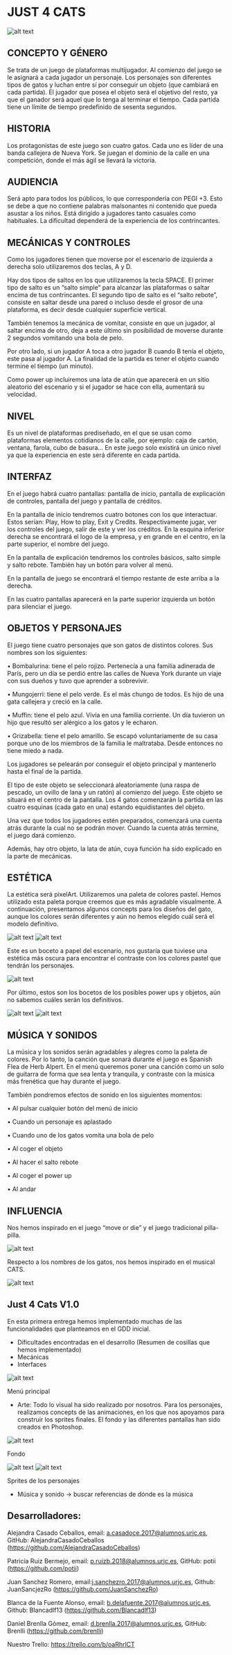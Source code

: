# JUST 4 CATS

![alt text](https://github.com/AlejandraCasadoCeballos/4gatos/blob/master/Im%C3%A1genes/Ilustracio%CC%81n_sin_ti%CC%81tulo.png)

## CONCEPTO Y GÉNERO

Se trata de un juego de plataformas multijugador.
Al comienzo del juego se le asignará a cada jugador un personaje. Los personajes son diferentes tipos de gatos y luchan entre sí por conseguir un objeto (que cambiará en cada partida). El jugador que posea el objeto será el objetivo del resto, ya que el ganador será aquel que lo tenga al terminar el tiempo. Cada partida tiene un límite de tiempo predefinido de sesenta segundos.

## HISTORIA

Los protagonistas de este juego son cuatro gatos. Cada uno es líder de una banda callejera de Nueva York. Se juegan el dominio de la calle en una competición, donde el más ágil se llevará la victoria.

## AUDIENCIA

Será apto para todos los públicos, lo que correspondería con PEGI +3. Esto se debe a que no contiene palabras malsonantes ni contenido que pueda asustar a los niños. 
Está dirigido a jugadores tanto casuales como habituales. La dificultad dependerá de la experiencia de los contrincantes.

## MECÁNICAS Y CONTROLES
	 
Como los jugadores tienen que moverse por el escenario de izquierda a derecha solo utilizaremos dos teclas, A y D. 

Hay dos tipos de saltos en los que utilizaremos la tecla SPACE. El primer tipo de salto es un “salto simple” para alcanzar las plataformas o saltar encima de tus contrincantes. El segundo tipo de salto es el “salto rebote”, consiste en saltar desde una pared o incluso desde el grosor de una plataforma, es decir desde cualquier superficie vertical.

También tenemos la mecánica de vomitar, consiste en que un jugador, al saltar encima de otro, deja a este último sin posibilidad de moverse durante 2 segundos vomitando una bola de pelo. 

Por otro lado, si un jugador A toca a otro jugador B cuando B tenía el objeto, este pasa al jugador A. La finalidad de la partida es tener el objeto cuando termine el tiempo (un minuto).

Como power up incluiremos una lata de atún que aparecerá en un sitio aleatorio del escenario y si el jugador se hace con ella, aumentará su velocidad.

## NIVEL

Es un nivel de plataformas prediseñado, en el que se usan como plataformas elementos cotidianos de la calle, por ejemplo: caja de cartón, ventana, farola, cubo de basura…
En este juego solo existirá un único nivel ya que la experiencia en este será diferente en cada partida.

## INTERFAZ

En el juego habrá cuatro pantallas: pantalla de inicio, pantalla de explicación de controles, pantalla del juego y pantalla de créditos.

En la pantalla de inicio tendremos cuatro botones con los que interactuar. Estos serían: Play, How to play, Exit y Credits. Respectivamente jugar, ver los controles del juego, salir de este y ver los créditos. En la esquina inferior derecha se encontrará el logo de la empresa, y en grande en el centro, en la parte superior, el nombre del juego.

En la pantalla de explicación tendremos los controles básicos, salto simple y salto rebote. También hay un botón para volver al menú.

En la pantalla de juego se encontrará el tiempo restante de este arriba a la derecha.

En las cuatro pantallas aparecerá en la parte superior izquierda un botón para silenciar el juego.


## OBJETOS Y PERSONAJES

El juego tiene cuatro personajes que son gatos de distintos colores. Sus nombres son los siguientes:

  •	Bombalurina: tiene el pelo rojizo. Pertenecía a una familia adinerada de París, pero un día se perdió entre las calles de Nueva York durante un viaje con sus dueños y tuvo que aprender a sobrevivir.
  
  •	Mungojerri: tiene el pelo verde. Es el más chungo de todos. Es hijo de una gata callejera y creció en la calle.
  
  •	Muffin: tiene el pelo azul. Vivía en una familia corriente. Un día tuvieron un hijo que resultó ser alérgico a los gatos y le echaron.
  
  •	Grizabella: tiene el pelo amarillo. Se escapó voluntariamente de su casa porque uno de los miembros de la familia le maltrataba. Desde entonces no tiene miedo a nada.

Los jugadores se pelearán por conseguir el objeto principal y mantenerlo hasta el final de la partida.

El tipo de este objeto se seleccionará aleatoriamente (una raspa de pescado, un ovillo de lana y un ratón) al comienzo del juego. Este objeto se situará en el centro de la pantalla. Los 4 gatos comenzarán la partida en las cuatro esquinas (cada gato en una) estando equidistantes del objeto. 

Una vez que todos los jugadores estén preparados, comenzará una cuenta atrás durante la cual no se podrán mover. Cuando la cuenta atrás termine, el juego dará comienzo.

Además, hay otro objeto, la lata de atún, cuya función ha sido explicado en la parte de mecánicas.

## ESTÉTICA

La estética será pixelArt. Utilizaremos una paleta de colores pastel.
Hemos utilizado esta paleta porque creemos que es más agradable visualmente.
A continuación, presentamos algunos concepts para los diseños del gato, aunque los colores serán diferentes y aún no hemos elegido cuál será el modelo definitivo.

![alt text](https://github.com/AlejandraCasadoCeballos/4gatos/blob/master/Im%C3%A1genes/Gatos1.jfif)
![alt text](https://github.com/AlejandraCasadoCeballos/4gatos/blob/master/Im%C3%A1genes/Gatos2.jfif)

Este es un boceto a papel del escenario, nos gustaría que tuviese una estética más oscura para encontrar el contraste con los colores pastel que tendrán los personajes.

![alt text](https://github.com/AlejandraCasadoCeballos/4gatos/blob/master/Im%C3%A1genes/bocetoNivel.jpg)

Por último, estos son los bocetos de los posibles power ups y objetos, aún no sabemos cuáles serán los definitivos.

![alt text](https://github.com/AlejandraCasadoCeballos/4gatos/blob/master/Im%C3%A1genes/Objetos1.jfif)
![alt text](https://github.com/AlejandraCasadoCeballos/4gatos/blob/master/Im%C3%A1genes/Objetos2.png)
  
## MÚSICA Y SONIDOS

La música y los sonidos serán agradables y alegres como la paleta de colores.  Por lo tanto, la canción que sonará durante el juego es Spanish Flea de Herb Alpert. En el menú queremos poner una canción como un solo de guitarra de forma que sea lenta y tranquila, y contraste con la música más frenética que hay durante el juego.

También pondremos efectos de sonido en los siguientes momentos:

•	Al pulsar cualquier botón del menú de inicio

•	Cuando un personaje es aplastado

•	Cuando uno de los gatos vomita una bola de pelo

•	Al coger el objeto

•	Al hacer el salto rebote

•	Al coger el power up

•	Al andar

## INFLUENCIA

Nos hemos inspirado en el juego “move or die” y el juego tradicional pilla-pilla.

![alt text](https://github.com/AlejandraCasadoCeballos/4gatos/blob/master/Im%C3%A1genes/Moveordie.jpg)

Respecto a los nombres de los gatos, nos hemos inspirado en el musical CATS.

![alt text](https://github.com/AlejandraCasadoCeballos/4gatos/blob/master/Im%C3%A1genes/MusicalCats.jpg)

## Just 4 Cats V1.0

En esta primera entrega hemos implementado muchas de las funcionalidades que planteamos en el GDD inicial.
- Dificultades encontradas en el desarrollo
(Resumen de cosillas que hemos implementado)
- Mecánicas
- Interfaces

![alt text](https://github.com/AlejandraCasadoCeballos/4gatos/blob/master/DaniEdits/assets/menu.jpg)

Menú principal

- Arte: Todo lo visual ha sido realizado por nosotros. Para los personajes, realizamos concepts de las animaciones, en los que nos apoyamos para construir los sprites finales. El fondo y las diferentes pantallas han sido creados en Photoshop. 

![alt text](https://github.com/AlejandraCasadoCeballos/4gatos/blob/master/DaniEdits/assets/fondo.jpg)

Fondo

![alt text](https://github.com/AlejandraCasadoCeballos/4gatos/blob/master/Animaciones/ezgif.com-gif-maker%20(1).gif)
![alt text](https://github.com/AlejandraCasadoCeballos/4gatos/blob/master/Animaciones/ezgif.com-gif-maker.gif)

Sprites de los personajes

- Música y sonido -> buscar referencias de dónde es la música

## Desarrolladores: 
Alejandra Casado Ceballos, email: a.casadoce.2017@alumnos.urjc.es, GitHub: AlejandraCasadoCeballos (https://github.com/AlejandraCasadoCeballos)

Patricia Ruiz Bermejo, email: p.ruizb.2018@alumnos.urjc.es, GitHub: potii (https://github.com/potii)

Juan Sanchez Romero, email:j.sanchezro.2017@alumnos.urjc.es, Github:  JuanSancjezRo (https://github.com/JuanSanchezRo)

Blanca de la Fuente Alonso, email: b.delafuente.2017@alumnos.urjc.es, Github: Blancadlf13 (https://github.com/Blancadlf13)

Daniel Brenlla Gómez, email: d.brenlla.2017@alumnos.urjc.es, GitHub: Brenlli (https://github.com/brenlli)

Nuestro Trello: https://trello.com/b/oaRhrlCT
